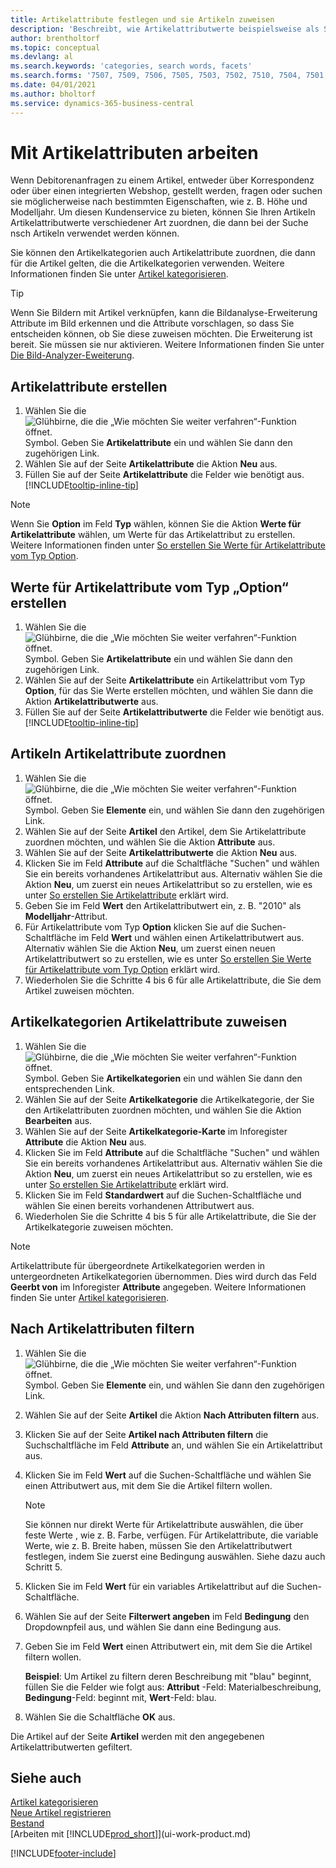 ```yaml
---
title: Artikelattribute festlegen und sie Artikeln zuweisen
description: 'Beschreibt, wie Artikelattributwerte beispielsweise als Suchbegriffe installiert werden, die als Suchwörter verwendet werden können, und sie Artikeln und Artikelkategorien zuzuweisen.'
author: brentholtorf
ms.topic: conceptual
ms.devlang: al
ms.search.keywords: 'categories, search words, facets'
ms.search.forms: '7507, 7509, 7506, 7505, 7503, 7502, 7510, 7504, 7501, 7500, 9110, 5734, 7508'
ms.date: 04/01/2021
ms.author: bholtorf
ms.service: dynamics-365-business-central
---
```

# Mit Artikelattributen arbeiten

Wenn Debitorenanfragen zu einem Artikel, entweder über Korrespondenz oder über einen integrierten Webshop, gestellt werden, fragen oder suchen sie möglicherweise nach bestimmten Eigenschaften, wie z. B. Höhe und Modelljahr. Um diesen Kundenservice zu bieten, können Sie Ihren Artikeln Artikelattributwerte verschiedener Art zuordnen, die dann bei der Suche nsch Artikeln verwendet werden können.

Sie können den Artikelkategorien auch Artikelattribute zuordnen, die dann für die Artikel gelten, die die Artikelkategorien verwenden. Weitere Informationen finden Sie unter [Artikel kategorisieren](inventory-how-categorize-items.md).

> [!TIP]  
> Wenn Sie Bildern mit Artikel verknüpfen, kann die Bildanalyse-Erweiterung Attribute im Bild erkennen und die Attribute vorschlagen, so dass Sie entscheiden können, ob Sie diese zuweisen möchten. Die Erweiterung ist bereit. Sie müssen sie nur aktivieren. Weitere Informationen finden Sie unter [Die Bild-Analyzer-Eweiterung](ui-extensions-image-analyzer.md).

## Artikelattribute erstellen

1. Wählen Sie die ![Glühbirne, die die „Wie möchten Sie weiter verfahren“-Funktion öffnet.](media/ui-search/search_small.png "Tell me-Funktion") Symbol. Geben Sie **Artikelattribute** ein und wählen Sie dann den zugehörigen Link.
2. Wählen Sie auf der Seite **Artikelattribute** die Aktion **Neu** aus.
3. Füllen Sie auf der Seite **Artikelattribute** die Felder wie benötigt aus. [!INCLUDE[tooltip-inline-tip](includes/tooltip-inline-tip_md.md)]

> [!NOTE]  
> Wenn Sie **Option** im Feld **Typ** wählen, können Sie die Aktion **Werte für Artikelattribute** wählen, um Werte für das Artikelattribut zu erstellen. Weitere Informationen finden unter [So erstellen Sie Werte für Artikelattribute vom Typ Option](inventory-how-work-item-attributes.md#create-values-for-item-attributes-of-type-option).  

## Werte für Artikelattribute vom Typ „Option“ erstellen

1. Wählen Sie die ![Glühbirne, die die „Wie möchten Sie weiter verfahren“-Funktion öffnet.](media/ui-search/search_small.png "Tell me-Funktion") Symbol. Geben Sie **Artikelattribute** ein und wählen Sie dann den zugehörigen Link.
2. Wählen Sie auf der Seite **Artikelattribute** ein Artikelattribut vom Typ **Option**, für das Sie Werte erstellen möchten, und wählen Sie dann die Aktion **Artikelattributwerte** aus.
3. Füllen Sie auf der Seite **Artikelattributwerte** die Felder wie benötigt aus. [!INCLUDE[tooltip-inline-tip](includes/tooltip-inline-tip_md.md)]

## Artikeln Artikelattribute zuordnen

1. Wählen Sie die ![Glühbirne, die die „Wie möchten Sie weiter verfahren“-Funktion öffnet.](media/ui-search/search_small.png "Tell me-Funktion") Symbol. Geben Sie **Elemente** ein, und wählen Sie dann den zugehörigen Link.
2. Wählen Sie auf der Seite **Artikel** den Artikel, dem Sie Artikelattribute zuordnen möchten, und wählen Sie die Aktion **Attribute** aus.
3. Wählen Sie auf der Seite **Artikelattributwerte** die Aktion **Neu** aus.
4. Klicken Sie im Feld **Attribute** auf die Schaltfläche "Suchen" und wählen Sie ein bereits vorhandenes Artikelattribut aus. Alternativ wählen Sie die Aktion **Neu**, um zuerst ein neues Artikelattribut so zu erstellen, wie es unter [So erstellen Sie Artikelattribute](inventory-how-work-item-attributes.md#create-item-attributes) erklärt wird.
5. Geben Sie im Feld **Wert** den Artikelattributwert ein, z. B. "2010" als **Modelljahr**-Attribut.
6. Für Artikelattribute vom Typ **Option** klicken Sie auf die Suchen-Schaltfläche im Feld **Wert** und wählen einen Artikelattributwert aus. Alternativ wählen Sie die Aktion **Neu**, um zuerst einen neuen Artikelattributwert so zu erstellen, wie es unter [So erstellen Sie Werte für Artikelattribute vom Typ Option](inventory-how-work-item-attributes.md#assign-item-attributes-to-items) erklärt wird.
7. Wiederholen Sie die Schritte 4 bis 6 für alle Artikelattribute, die Sie dem Artikel zuweisen möchten.

## Artikelkategorien Artikelattribute zuweisen

1. Wählen Sie die ![Glühbirne, die die „Wie möchten Sie weiter verfahren“-Funktion öffnet.](media/ui-search/search_small.png "Tell Me-Funktion") Symbol. Geben Sie **Artikelkategorien** ein und wählen Sie dann den entsprechenden Link.
2. Wählen Sie auf der Seite **Artikelkategorie** die Artikelkategorie, der Sie den Artikelattributen zuordnen möchten, und wählen Sie die Aktion **Bearbeiten** aus.
3. Wählen Sie auf der Seite **Artikelkategorie-Karte** im Inforegister **Attribute** die Aktion **Neu** aus.
4. Klicken Sie im Feld **Attribute** auf die Schaltfläche "Suchen" und wählen Sie ein bereits vorhandenes Artikelattribut aus. Alternativ wählen Sie die Aktion **Neu**, um zuerst ein neues Artikelattribut so zu erstellen, wie es unter [So erstellen Sie Artikelattribute](inventory-how-work-item-attributes.md#create-item-attributes) erklärt wird.
5. Klicken Sie im Feld **Standardwert** auf die Suchen-Schaltfläche und wählen Sie einen bereits vorhandenen Attributwert aus.
6. Wiederholen Sie die Schritte 4 bis 5 für alle Artikelattribute, die Sie der Artikelkategorie zuweisen möchten.

> [!NOTE]  
> Artikelattribute für übergeordnete Artikelkategorien werden in untergeordneten Artikelkategorien übernommen. Dies wird durch das Feld **Geerbt von** im Inforegister **Attribute** angegeben. Weitere Informationen finden Sie unter [Artikel kategorisieren](inventory-how-categorize-items.md).

## Nach Artikelattributen filtern

1. Wählen Sie die ![Glühbirne, die die „Wie möchten Sie weiter verfahren“-Funktion öffnet.](media/ui-search/search_small.png "Tell Me-Funktion") Symbol. Geben Sie **Elemente** ein, und wählen Sie dann den zugehörigen Link.
2. Wählen Sie auf der Seite **Artikel** die Aktion **Nach Attributen filtern** aus.
3. Klicken Sie auf der Seite **Artikel nach Attributen filtern** die Suchschaltfläche im Feld **Attribute** an, und wählen Sie ein Artikelattribut aus.
4. Klicken Sie im Feld **Wert** auf die Suchen-Schaltfläche und wählen Sie einen Attributwert aus, mit dem Sie die Artikel filtern wollen.

    > [!NOTE]  
    > Sie können nur direkt Werte für Artikelattribute auswählen, die über feste Werte , wie z. B. Farbe, verfügen. Für Artikelattribute, die variable Werte, wie z. B. Breite haben, müssen Sie den Artikelattributwert festlegen, indem Sie zuerst eine Bedingung auswählen. Siehe dazu auch Schritt 5.
5. Klicken Sie im Feld **Wert** für ein variables Artikelattribut auf die Suchen-Schaltfläche.
6. Wählen Sie auf der Seite **Filterwert angeben** im Feld **Bedingung** den Dropdownpfeil aus, und wählen Sie dann eine Bedingung aus.
7. Geben Sie im Feld **Wert** einen Attributwert ein, mit dem Sie die Artikel filtern wollen.

    **Beispiel**: Um Artikel zu filtern deren Beschreibung mit "blau" beginnt, füllen Sie die Felder wie folgt aus: **Attribut** -Feld: Materialbeschreibung, **Bedingung**-Feld: beginnt mit, **Wert**-Feld: blau.
8. Wählen Sie die Schaltfläche **OK** aus.

Die Artikel auf der Seite **Artikel** werden mit den angegebenen Artikelattributwerten gefiltert.

## Siehe auch 

[Artikel kategorisieren](inventory-how-categorize-items.md)  
[Neue Artikel registrieren](inventory-how-register-new-items.md)  
[Bestand](inventory-manage-inventory.md)  
[Arbeiten mit [!INCLUDE[prod_short](includes/prod_short.md)]](ui-work-product.md)


[!INCLUDE[footer-include](includes/footer-banner.md)]
